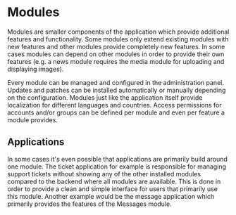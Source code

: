 # Modules

Modules are smaller components of the application which provide additional features and functionality. Some modules only extend existing modules with new features and other modules provide completely new features. In some cases modules can depend on other modules in order to provide their own features (e.g. a news module requires the media module for uploading and displaying images).

Every module can be managed and configured in the administration panel. Updates and patches can be installed automatically or manually depending on the configuration. Modules just like the application itself provide localization for different languages and countries. Access permissions for accounts and/or groups can be defined per module and even per feature a module provides. 

## Applications

In some cases it's even possible that applications are primarily build around one module. The ticket application for example is responsible for managing support tickets without showing any of the other installed modules compared to the backend where all modules are available. This is done in order to provide a clean and simple interface for users that primarily use this module. Another example would be the message application which primarily provides the features of the Messages module.
